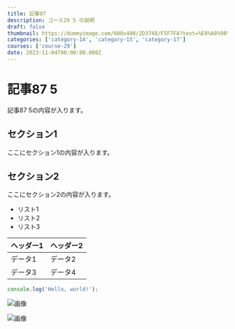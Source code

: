 ```yaml
---
title: 記事87
description: コース29 5 の説明
draft: false
thumbnail: https://dummyimage.com/600x400/2D3748/F5F7FA?text=%E8%A8%98%E4%BA%8B87
categories: ['category-14', 'category-15', 'category-17']
courses: ['course-29']
date: 2023-11-04T00:00:00.000Z
---
```


# 記事87 5

記事87 5の内容が入ります。

## セクション1
ここにセクション1の内容が入ります。

## セクション2
ここにセクション2の内容が入ります。

- リスト1
- リスト2
- リスト3

| ヘッダー1 | ヘッダー2 |
| --------- | --------- |
| データ1   | データ2   |
| データ3   | データ4   |

```javascript
console.log('Hello, world!');
```


![画像](https://dummyimage.com/320x180/2D3748/F5F7FA?text=%E8%A8%98%E4%BA%8B87+5)

![画像](https://dummyimage.com/640x360/1A202C/EDF2F7?text=%E8%A8%98%E4%BA%8B87+5)